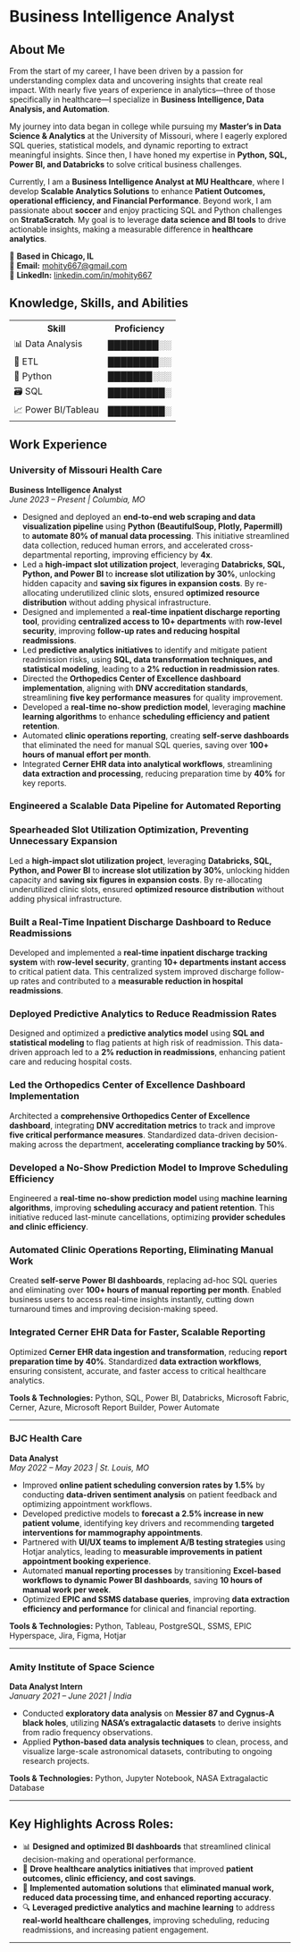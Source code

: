 # Business Intelligence Analyst
## About Me

From the start of my career, I have been driven by a passion for understanding complex data and uncovering insights that create real impact. With nearly five years of experience in analytics—three of those specifically in healthcare—I specialize in **Business Intelligence, Data Analysis, and Automation**.

My journey into data began in college while pursuing my **Master’s in Data Science & Analytics** at the University of Missouri, where I eagerly explored SQL queries, statistical models, and dynamic reporting to extract meaningful insights. Since then, I have honed my expertise in **Python, SQL, Power BI, and Databricks** to solve critical business challenges.

Currently, I am a **Business Intelligence Analyst at MU Healthcare**, where I develop **Scalable Analytics Solutions** to enhance **Patient Outcomes, operational efficiency, and Financial Performance**.
Beyond work, I am passionate about **soccer** and enjoy practicing SQL and Python challenges on **StrataScratch**. My goal is to leverage **data science and BI tools** to drive actionable insights, making a measurable difference in **healthcare analytics**.

📍 **Based in Chicago, IL**  
📧 **Email:** mohity667@gmail.com  
🔗 **LinkedIn:** [linkedin.com/in/mohity667](https://www.linkedin.com/in/mohity667)

## Knowledge, Skills, and Abilities

<table>
  <tr>
    <th>Skill</th>
    <th>Proficiency</th>
  </tr>
  <tr>
    <td>📊 Data Analysis</td>
    <td>████████░░</td>
  </tr>
  <tr>
    <td>🔄 ETL</td>
    <td>████████░░</td>
  </tr>
  <tr>
    <td>🐍 Python</td>
    <td>███████░░░</td>
  </tr>
  <tr>
    <td>🗃️ SQL</td>
    <td>█████████░</td>
  </tr>
  <tr>
    <td>📈 Power BI/Tableau</td>
    <td>█████████░</td>
  </tr>
</table>



## Work Experience

### **University of Missouri Health Care**  
**Business Intelligence Analyst**  
*June 2023 – Present | Columbia, MO*

- Designed and deployed an **end-to-end web scraping and data visualization pipeline** using **Python (BeautifulSoup, Plotly, Papermill)** to **automate 80% of manual data processing**. This initiative streamlined data collection, reduced human errors, and accelerated cross-departmental reporting, improving efficiency by **4x**.
- Led a **high-impact slot utilization project**, leveraging **Databricks, SQL, Python, and Power BI** to **increase slot utilization by 30%**, unlocking hidden capacity and **saving six figures in expansion costs**. By re-allocating underutilized clinic slots, ensured **optimized resource distribution** without adding physical infrastructure.
- Designed and implemented a **real-time inpatient discharge reporting tool**, providing **centralized access to 10+ departments** with **row-level security**, improving **follow-up rates and reducing hospital readmissions**.
- Led **predictive analytics initiatives** to identify and mitigate patient readmission risks, using **SQL, data transformation techniques, and statistical modeling**, leading to a **2% reduction in readmission rates**.
- Directed the **Orthopedics Center of Excellence dashboard implementation**, aligning with **DNV accreditation standards**, streamlining **five key performance measures** for quality improvement.
- Developed a **real-time no-show prediction model**, leveraging **machine learning algorithms** to enhance **scheduling efficiency and patient retention**.
- Automated **clinic operations reporting**, creating **self-serve dashboards** that eliminated the need for manual SQL queries, saving over **100+ hours of manual effort per month**.
- Integrated **Cerner EHR data into analytical workflows**, streamlining **data extraction and processing**, reducing preparation time by **40%** for key reports.

### **Engineered a Scalable Data Pipeline for Automated Reporting**  

### **Spearheaded Slot Utilization Optimization, Preventing Unnecessary Expansion**  
Led a **high-impact slot utilization project**, leveraging **Databricks, SQL, Python, and Power BI** to **increase slot utilization by 30%**, unlocking hidden capacity and **saving six figures in expansion costs**. By re-allocating underutilized clinic slots, ensured **optimized resource distribution** without adding physical infrastructure.

### **Built a Real-Time Inpatient Discharge Dashboard to Reduce Readmissions**  
Developed and implemented a **real-time inpatient discharge tracking system** with **row-level security**, granting **10+ departments instant access** to critical patient data. This centralized system improved discharge follow-up rates and contributed to a **measurable reduction in hospital readmissions**.

### **Deployed Predictive Analytics to Reduce Readmission Rates**  
Designed and optimized a **predictive analytics model** using **SQL and statistical modeling** to flag patients at high risk of readmission. This data-driven approach led to a **2% reduction in readmissions**, enhancing patient care and reducing hospital costs.

### **Led the Orthopedics Center of Excellence Dashboard Implementation**  
Architected a **comprehensive Orthopedics Center of Excellence dashboard**, integrating **DNV accreditation metrics** to track and improve **five critical performance measures**. Standardized data-driven decision-making across the department, **accelerating compliance tracking by 50%**.

### **Developed a No-Show Prediction Model to Improve Scheduling Efficiency**  
Engineered a **real-time no-show prediction model** using **machine learning algorithms**, improving **scheduling accuracy and patient retention**. This initiative reduced last-minute cancellations, optimizing **provider schedules and clinic efficiency**.

### **Automated Clinic Operations Reporting, Eliminating Manual Work**  
Created **self-serve Power BI dashboards**, replacing ad-hoc SQL queries and eliminating over **100+ hours of manual reporting per month**. Enabled business users to access real-time insights instantly, cutting down turnaround times and improving decision-making speed.

### **Integrated Cerner EHR Data for Faster, Scalable Reporting**  
Optimized **Cerner EHR data ingestion and transformation**, reducing **report preparation time by 40%**. Standardized **data extraction workflows**, ensuring consistent, accurate, and faster access to critical healthcare analytics.


**Tools & Technologies:** Python, SQL, Power BI, Databricks, Microsoft Fabric, Cerner, Azure, Microsoft Report Builder, Power Automate  

---

### **BJC Health Care**  
**Data Analyst**  
*May 2022 – May 2023 | St. Louis, MO*

- Improved **online patient scheduling conversion rates by 1.5%** by conducting **data-driven sentiment analysis** on patient feedback and optimizing appointment workflows.
- Developed predictive models to **forecast a 2.5% increase in new patient volume**, identifying key drivers and recommending **targeted interventions for mammography appointments**.
- Partnered with **UI/UX teams to implement A/B testing strategies** using Hotjar analytics, leading to **measurable improvements in patient appointment booking experience**.
- Automated **manual reporting processes** by transitioning **Excel-based workflows to dynamic Power BI dashboards**, saving **10 hours of manual work per week**.
- Optimized **EPIC and SSMS database queries**, improving **data extraction efficiency and performance** for clinical and financial reporting.

**Tools & Technologies:** Python, Tableau, PostgreSQL, SSMS, EPIC Hyperspace, Jira, Figma, Hotjar  

---

### **Amity Institute of Space Science**  
**Data Analyst Intern**  
*January 2021 – June 2021 | India*

- Conducted **exploratory data analysis** on **Messier 87 and Cygnus-A black holes**, utilizing **NASA’s extragalactic datasets** to derive insights from radio frequency observations.
- Applied **Python-based data analysis techniques** to clean, process, and visualize large-scale astronomical datasets, contributing to ongoing research projects.

**Tools & Technologies:** Python, Jupyter Notebook, NASA Extragalactic Database  

---

## **Key Highlights Across Roles:**
- 📊 **Designed and optimized BI dashboards** that streamlined clinical decision-making and operational performance.  
- 🏥 **Drove healthcare analytics initiatives** that improved **patient outcomes, clinic efficiency, and cost savings**.  
- 🤖 **Implemented automation solutions** that **eliminated manual work, reduced data processing time, and enhanced reporting accuracy**.  
- 🔍 **Leveraged predictive analytics and machine learning** to address **real-world healthcare challenges**, improving scheduling, reducing readmissions, and increasing patient engagement.  

---


